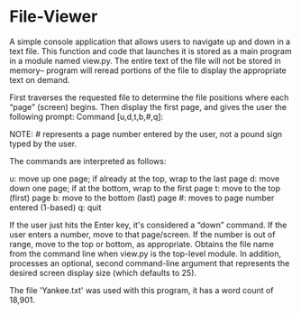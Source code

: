 # File-Viewer
A simple console application that allows users to navigate up and down in a text file. 
This function and code that launches it is stored as a main program in a module named view.py. The entire text of the file will not be stored in memory– program will reread portions of the file to display the appropriate text on demand.

First traverses the requested file to determine the file positions where each “page” (screen) begins. Then display the first page, and gives the user the following prompt: Command [u,d,t,b,#,q]:

NOTE: # represents a page number entered by the user, not a pound sign typed by the user.

The commands are interpreted as follows:

u: move up one page; if already at the top, wrap to the last page
d: move down one page; if at the bottom, wrap to the first page
t: move to the top (first) page
b: move to the bottom (last) page
#: moves to page number entered (1-based)
q: quit

If the user just hits the Enter key, it's considered a “down” command. If the user enters a number, move to that page/screen. If the number is out of range, move to the top or bottom, as appropriate. Obtains the file name from the command line when view.py is the top-level module. In addition, processes an optional, second command-line argument that represents the desired screen display size (which defaults to 25).

The file 'Yankee.txt' was used with this program, it has a word count of 18,901.
